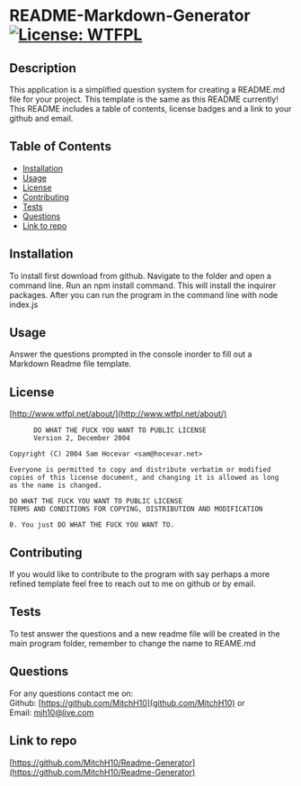 # README-Markdown-Generator [![License: WTFPL](https://img.shields.io/badge/License-WTFPL-brightgreen.svg)](http://www.wtfpl.net/about/)

## Description
This application is a simplified question system for creating a README.md file for your project. This template is the same as this README currently! <br />
This README includes a table of contents, license badges and a link to your github and email. 


## Table of Contents
- [Installation](#installation)
- [Usage](#usage)
- [License](#license)
- [Contributing](#contributing)
- [Tests](#tests)
- [Questions](#questions)
- [Link to repo](#link-to-repo)

## Installation
To install first download from github. Navigate to the folder and open a command line. Run an npm install command. This will install the inquirer packages. After you can run the program in the command line with node index.js

## Usage
Answer the questions prompted in the console inorder to fill out a Markdown Readme file template.

## License
[http://www.wtfpl.net/about/](http://www.wtfpl.net/about/) <br />
~~~
      DO WHAT THE FUCK YOU WANT TO PUBLIC LICENSE 
      Version 2, December 2004 

Copyright (C) 2004 Sam Hocevar <sam@hocevar.net> 

Everyone is permitted to copy and distribute verbatim or modified 
copies of this license document, and changing it is allowed as long 
as the name is changed. 

DO WHAT THE FUCK YOU WANT TO PUBLIC LICENSE 
TERMS AND CONDITIONS FOR COPYING, DISTRIBUTION AND MODIFICATION 

0. You just DO WHAT THE FUCK YOU WANT TO.
~~~

## Contributing
If you would like to contribute to the program with say perhaps a more refined template feel free to reach out to me on github or by email.

## Tests
To test answer the questions and a new readme file will be created in the main program folder, remember to change the name to REAME.md 

## Questions
For any questions contact me on: <br />
Github: [https://github.com/MitchH10](github.com/MitchH10) or <br />
Email: [mjh10@live.com](mjh10@live.com)

## Link to repo
[https://github.com/MitchH10/Readme-Generator](https://github.com/MitchH10/Readme-Generator)
